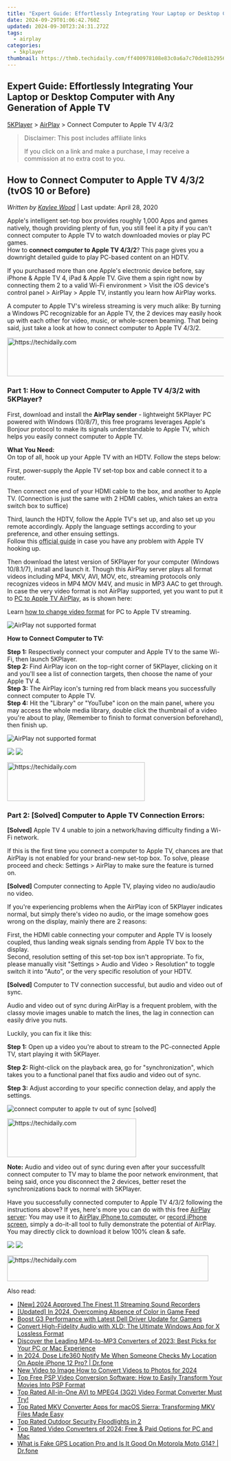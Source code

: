 ```yaml
---
title: "Expert Guide: Effortlessly Integrating Your Laptop or Desktop Computer with Any Generation of Apple TV"
date: 2024-09-29T01:06:42.760Z
updated: 2024-09-30T23:24:31.272Z
tags:
  - airplay
categories:
  - 5kplayer
thumbnail: https://thmb.techidaily.com/ff400978108e83c0a6a7c70de81b2956e47e27eb0d08af1f2750035e91422572.jpg
---
```


## Expert Guide: Effortlessly Integrating Your Laptop or Desktop Computer with Any Generation of Apple TV

[5KPlayer](https://tools.techidaily.com/5kplayer/products/) \> [AirPlay](https://tools.techidaily.com/5kplayer/airplay/) \> Connect Computer to Apple TV 4/3/2

>  Disclaimer: This post includes affiliate links
>
>  If you click on a link and make a purchase, I may receive a commission at no extra cost to you.
>

## How to Connect Computer to Apple TV 4/3/2 (tvOS 10 or Before)

 _Written by [Kaylee Wood](https://www.quora.com/profile/Amanda-Hu-21)_ | Last update: April 28, 2020

Apple's intelligent set-top box provides roughly 1,000 Apps and games natively, though providing plenty of fun, you still feel it a pity if you can't connect computer to Apple TV to watch downloaded movies or play PC games.   
 How to **connect computer to Apple TV 4/3/2**? This page gives you a downright detailed guide to play PC-based content on an HDTV.

If you purchased more than one Apple's electronic device before, say iPhone & Apple TV 4, iPad & Apple TV. Give them a spin right now by connecting them 2 to a valid Wi-Fi environment > Visit the iOS device's control panel > AirPlay > Apple TV, instantly you learn how AirPlay works. 

A computer to Apple TV's wireless streaming is very much alike: By turning a Windows PC recognizable for an Apple TV, the 2 devices may easily hook up with each other for video, music, or whole-screen beaming. That being said, just take a look at how to connect computer to Apple TV 4/3/2.

<!-- affiliate ads begin -->
<a href="https://appsumo.8odi.net/c/5597632/2094479/7443" target="_top" id="2094479">
  <img src="//a.impactradius-go.com/display-ad/7443-2094479" border="0" alt="https://techidaily.com" width="728" height="90"/>
</a>
<img height="0" width="0" src="https://appsumo.8odi.net/i/5597632/2094479/7443" style="position:absolute;visibility:hidden;" border="0" />
<!-- affiliate ads end -->

### Part 1: How to Connect Computer to Apple TV 4/3/2 with 5KPlayer?

First, download and install the **AirPlay sender** \- lightweight 5KPlayer PC powered with Windows (10/8/7), this free programs leverages Apple's Bonjour protocol to make its signals understandable to Apple TV, which helps you easily connect computer to Apple TV.

**What You Need:**  
 On top of all, hook up your Apple TV with an HDTV. Follow the steps below:

First, power-supply the Apple TV set-top box and cable connect it to a router. 

Then connect one end of your HDMI cable to the box, and another to Apple TV. (Connection is just the same with 2 HDMI cables, which takes an extra switch box to suffice)

Third, launch the HDTV, follow the Apple TV's set up, and also set up you remote accordingly. Apply the language settings according to your preference, and other ensuing settings.  
 Follow this [official guide](https://support.apple.com/en-us/HT205358) in case you have any problem with Apple TV hooking up.

Then download the latest version of 5KPlayer for your computer (Windows 10/8.1/7), install and launch it. Though this AirPlay server plays all format videos including MP4, MKV, AVI, MOV, etc, streaming protocols only recognizes videos in MP4 MOV M4V, and music in MP3 AAC to get through. In case the very video format is not AirPlay supported, yet you want to put it to [PC to Apple TV AirPlay](https://tools.techidaily.com/5kplayer/airplay/), as is shown here: 

Learn [how to change video format](https://tools.techidaily.com/5kplayer/youtube-download/) for PC to Apple TV streaming.

![AirPlay not supported format](https://www.5kplayer.com/airplay/img/airrecord.jpg) 

**How to Connect Computer to TV:**

**Step 1:** Respectively connect your computer and Apple TV to the same Wi-Fi, then launch 5KPlayer.   
**Step 2:** Find AirPlay icon on the top-right corner of 5KPlayer, clicking on it and you'll see a list of connection targets, then choose the name of your Apple TV 4.  
**Step 3:** The AirPlay icon's turning red from black means you successfully connect computer to Apple TV.  
**Step 4:** Hit the "Library" or "YouTube" icon on the main panel, where you may access the whole media library, double click the thumbnail of a video you're about to play, (Remember to finish to format conversion beforehand), then finish up.

![AirPlay not supported format](https://www.5kplayer.com/airplay/img/5k-apple-tv-316.jpg) 

[![](https://www.5kplayer.com/airplay/../button/freedownwhitewin.png)](https://tools.techidaily.com/5kplayer/products/) [![](https://www.5kplayer.com/airplay/../button/freedownbackmac.png)](https://tools.techidaily.com/5kplayer/products/) 

<!-- affiliate ads begin -->
<a href="https://wigfever.sjv.io/c/5597632/2014853/22899" target="_top" id="2014853">
  <img src="//a.impactradius-go.com/display-ad/22899-2014853" border="0" alt="https://techidaily.com" width="320" height="90"/>
</a>
<img height="0" width="0" src="https://wigfever.sjv.io/i/5597632/2014853/22899" style="position:absolute;visibility:hidden;" border="0" />
<!-- affiliate ads end -->

### Part 2: \[Solved\] Computer to Apple TV Connection Errors:

**\[Solved\]** Apple TV 4 unable to join a network/having difficulty finding a Wi-Fi network.

If this is the first time you connect a computer to Apple TV, chances are that AirPlay is not enabled for your brand-new set-top box. To solve, please proceed and check: Settings > AirPlay to make sure the feature is turned on.

**\[Solved\]** Computer connecting to Apple TV, playing video no audio/audio no video.

If you're experiencing problems when the AirPlay icon of 5KPlayer indicates normal, but simply there's video no audio, or the image somehow goes wrong on the display, mainly there are 2 reasons:

First, the HDMI cable connecting your computer and Apple TV is loosely coupled, thus landing weak signals sending from Apple TV box to the display.  
Second, resolution setting of this set-top box isn't appropriate. To fix, please manually visit "Settings > Audio and Video > Resolution" to toggle switch it into "Auto", or the very specific resolution of your HDTV.

**\[Solved\]** Computer to TV connection successful, but audio and video out of sync. 

Audio and video out of sync during AirPlay is a frequent problem, with the classy movie images unable to match the lines, the lag in connection can easily drive you nuts.

Luckily, you can fix it like this:

**Step 1:** Open up a video you're about to stream to the PC-connected Apple TV, start playing it with 5KPlayer.

**Step 2:** Right-click on the playback area, go for "synchronization", which takes you to a functional panel that fixs audio and video out of sync.

**Step 3:** Adjust according to your specific connection delay, and apply the settings.

![connect computer to apple tv out of sync [solved]](https://www.5kplayer.com/airplay/img/5kplayer-solveairdelay-yxt-030302.jpg) 

<!-- affiliate ads begin -->
<a href="https://aligracehair.sjv.io/c/5597632/2036496/19272" target="_top" id="2036496">
  <img src="//a.impactradius-go.com/display-ad/19272-2036496" border="0" alt="https://techidaily.com" width="300" height="90"/>
</a>
<img height="0" width="0" src="https://aligracehair.sjv.io/i/5597632/2036496/19272" style="position:absolute;visibility:hidden;" border="0" />
<!-- affiliate ads end -->

**Note:** Audio and video out of sync during even after your successfullt connect computer to TV may to blame the poor network environment, that being said, once you disconnect the 2 devices, better reset the synchronizations back to normal with 5KPlayer.

Have you successfully connected computer to Apple TV 4/3/2 following the instructions above? If yes, here's more you can do with this free [AirPlay server](https://tools.techidaily.com/5kplayer/airplay/): You may use it to [AirPlay iPhone to computer](https://tools.techidaily.com/5kplayer/airplay/), or [record iPhone screen](https://tools.techidaily.com/5kplayer/airplay/), simply a do-it-all tool to fully demonstrate the potential of AirPlay. You may directly click to download it below 100% clean & safe.

[![](https://www.5kplayer.com/airplay/../button/freedownwhitewin.png)](https://tools.techidaily.com/5kplayer/products/) [![](https://www.5kplayer.com/airplay/../button/freedownbackmac.png)](https://tools.techidaily.com/5kplayer/products/)

<!-- affiliate ads begin -->
<a href="https://bluettius.sjv.io/c/5597632/2139114/17108" target="_top" id="2139114">
  <img src="//a.impactradius-go.com/display-ad/17108-2139114" border="0" alt="https://techidaily.com" width="468" height="60"/>
</a>
<img height="0" width="0" src="https://bluettius.sjv.io/i/5597632/2139114/17108" style="position:absolute;visibility:hidden;" border="0" />
<!-- affiliate ads end -->

<ins class="adsbygoogle"
     style="display:block"
     data-ad-format="autorelaxed"
     data-ad-client="ca-pub-7571918770474297"
     data-ad-slot="1223367746"></ins>

<ins class="adsbygoogle"
     style="display:block"
     data-ad-client="ca-pub-7571918770474297"
     data-ad-slot="8358498916"
     data-ad-format="auto"
     data-full-width-responsive="true"></ins>

<span class="atpl-alsoreadstyle">Also read:</span>
<div><ul>
<li><a href="https://video-capture.techidaily.com/new-2024-approved-the-finest-11-streaming-sound-recorders/"><u>[New] 2024 Approved The Finest 11 Streaming Sound Recorders</u></a></li>
<li><a href="https://video-capture.techidaily.com/updated-in-2024-overcoming-absence-of-color-in-game-feed/"><u>[Updated] In 2024, Overcoming Absence of Color in Game Feed</u></a></li>
<li><a href="https://win-amazing.techidaily.com/boost-g3-performance-with-latest-dell-driver-update-for-gamers/"><u>Boost G3 Performance with Latest Dell Driver Update for Gamers</u></a></li>
<li><a href="https://media-tips.techidaily.com/convert-high-fidelity-audio-with-xld-the-ultimate-windows-app-for-x-lossless-format/"><u>Convert High-Fidelity Audio with XLD: The Ultimate Windows App for X Lossless Format</u></a></li>
<li><a href="https://media-tips.techidaily.com/discover-the-leading-mp4-to-mp3-converters-of-2023-best-picks-for-your-pc-or-mac-experience/"><u>Discover the Leading MP4-to-MP3 Converters of 2023: Best Picks for Your PC or Mac Experience</u></a></li>
<li><a href="https://review-topics.techidaily.com/in-2024-dose-life360-notify-me-when-someone-checks-my-location-on-apple-iphone-12-pro-drfone-by-drfone-virtual-ios/"><u>In 2024, Dose Life360 Notify Me When Someone Checks My Location On Apple iPhone 12 Pro? | Dr.fone</u></a></li>
<li><a href="https://smart-video-editing.techidaily.com/new-video-to-image-how-to-convert-videos-to-photos-for-2024/"><u>New Video to Image How to Convert Videos to Photos for 2024</u></a></li>
<li><a href="https://media-tips.techidaily.com/top-free-psp-video-conversion-software-how-to-easily-transform-your-movies-into-psp-format/"><u>Top Free PSP Video Conversion Software: How to Easily Transform Your Movies Into PSP Format</u></a></li>
<li><a href="https://media-tips.techidaily.com/top-rated-all-in-one-avi-to-mpeg4-3g2-video-format-converter-must-try/"><u>Top Rated All-in-One AVI to MPEG4 (3G2) Video Format Converter Must Try!</u></a></li>
<li><a href="https://media-tips.techidaily.com/top-rated-mkv-converter-apps-for-macos-sierra-transforming-mkv-files-made-easy/"><u>Top Rated MKV Converter Apps for macOS Sierra: Transforming MKV Files Made Easy</u></a></li>
<li><a href="https://tech-renaissance.techidaily.com/top-rated-outdoor-security-floodlights-in-2/"><u>Top Rated Outdoor Security Floodlights in 2</u></a></li>
<li><a href="https://media-tips.techidaily.com/top-rated-video-converters-of-2024-free-and-paid-options-for-pc-and-mac/"><u>Top Rated Video Converters of 2024: Free & Paid Options for PC and Mac</u></a></li>
<li><a href="https://fake-location.techidaily.com/what-is-fake-gps-location-pro-and-is-it-good-on-motorola-moto-g14-drfone-by-drfone-virtual-android/"><u>What is Fake GPS Location Pro and Is It Good On Motorola Moto G14? | Dr.fone</u></a></li>
</ul></div>

